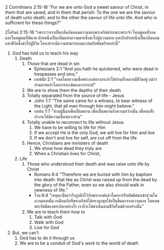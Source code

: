 2 Corinthians 2:15-16 "For we are unto God a sweet savour of Christ, in them that are saved, and in them that perish: To the one we are the savour of death unto death; and to the other the savour of life unto life. And who is sufficient for these things?"

2โครินธ์ 2:15-16 "เพราะว่าเราเป็นกลิ่นอันหอมหวานของพระคริสต์จำเพาะพระเจ้า ในหมู่คนที่รอด และในหมู่คนที่พินาศ ฝ่ายหนึ่งเป็นกลิ่นแห่งความตายซึ่งนำไปสู่ความตาย และอีกฝ่ายหนึ่งเป็นกลิ่นหอมแห่งชีวิตซึ่งนำไปสู่ชีวิต ใครเล่าจะมีความสามารถเหมาะสมกับพันธกิจเหล่านี้"

1. God has told us to teach his way
    1. Death
        1. Those that are dead in sin
            - Ephesians 2:1 "And you hath he quickened, who were dead in trespasses and sins;"
            - เอเฟซัส 2:1 "รอดโดยความเชื่อพระองค์ทรงกระทำให้ท่านทั้งหลายมีชีวิตอยู่ แม้ว่าท่านตายแล้วโดยการละเมิดและการบาป"
        2. We are to show them the depths of their death
        3. Totally separated from the source of life - Jesus
            - John 1:7 "The same came for a witness, to bear witness of the Light, that all men through him might believe."
            - ยอห์น 1:7 "ท่านผู้นี้มาเพื่อเป็นพยาน เพื่อเป็นพยานถึงความสว่างนั้น เพื่อคนทั้งปวงจะได้มีความเชื่อเพราะท่าน"
        4. Totally unable to reconnect to life without Jesus
            1. We have to be willing to life for Him
            2. If we accept He is the only God, we will live for Him and live
            3. If we don't and live for self, are cut off from the life
        5. Hence, Christians are ministers of death
            1. We show how dead they truly are
            2. When a Christian lives for Christ, 
    2. Life
        1. Those who understood their death and was raise unto life by Christ
            - Romans 6:4 "Therefore we are buried with him by baptism into death: that like as Christ was raised up from the dead by the glory of the Father, even so we also should walk in newness of life."
            - โรม 6:4 "เหตุฉะนั้นเราจึงถูกฝังไว้กับพระองค์แล้วโดยการรับบัพติศมาเข้าส่วนในความตายนั้น เหมือนกับที่พระคริสต์ได้ทรงถูกชุบให้เป็นขึ้นมาจากความตาย โดยเดชพระรัศมีของพระบิดาอย่างไร เราก็จะได้ดำเนินตามชีวิตใหม่ด้วยอย่างนั้น"
        2. We are to teach them how to
            1. Talk with God
            2. Walk with God
            3. Live for God
2. But, we can't
    1. God has to do it through us
    2. We are to be a conduit of God's work to the world of death